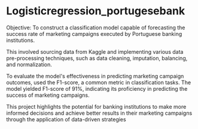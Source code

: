# Logisticregression_portugesebank
Objective: To construct a classification model capable of forecasting the success rate of marketing campaigns executed by Portuguese banking institutions. 

This involved sourcing data from Kaggle and implementing various data pre-processing techniques, such as data cleaning, imputation, balancing, and normalization. 

To evaluate the model's effectiveness in predicting marketing campaign outcomes, used the F1-score, a common metric in classification tasks. The model yielded  F1-score of 91%, indicating its proficiency in predicting the success of marketing campaigns. 

This project highlights the potential for banking institutions to make more informed decisions and achieve better results in their marketing campaigns through the application of data-driven strategies
